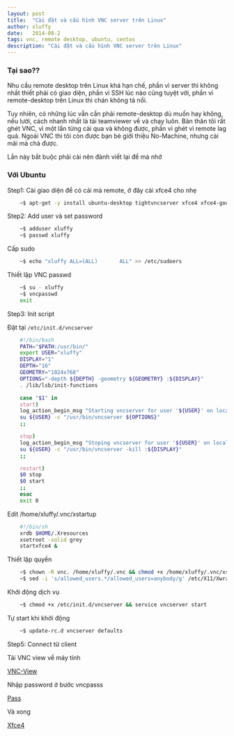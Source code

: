 ```yaml
---
layout: post
title:  "Cài đặt và cấu hình VNC server trên Linux"
author: xluffy
date:   2014-08-2
tags: vnc, remote desktop, ubuntu, centos
description: "Cài đặt và cấu hình VNC server trên Linux"
---
```


### Tại sao??

Nhu cầu remote desktop trên Linux khá hạn chế, phần vì server thì không nhất thiết phải có giao diện,
phần vì SSH lúc nào cũng tuyệt vời, phần vì remote-desktop trên Linux thì chán không tả nổi.

Tuy nhiên, có những lúc vẫn cần phải remote-desktop dù muốn hay không, nếu lười, cách nhanh nhất là tải
teamviewer về và chạy luôn. Bản thân tôi rất ghét VNC, vì một lần từng cài qua và không được, phần vì ghét
vì remote lag quá. Ngoài VNC thì tôi còn được bạn bè giới thiệu No-Machine, nhưng cài mãi mà chả được.

Lần này bắt buộc phải cài nên đành viết lại để mà nhớ

### Với Ubuntu

Step1: Cài giao diện để có cái mà remote, ở đây cài xfce4 cho nhẹ

```bash
	~$ apt-get -y install ubuntu-desktop tightvncserver xfce4 xfce4-goodies
```

Step2: Add user và set password

```bash
	~$ adduser xluffy
	~$ passwd xluffy
```

Cấp sudo

```bash
	~$ echo "xluffy ALL=(ALL)       ALL" >> /etc/sudoers
```

Thiết lập VNC passwd

```bash
	~$ su - xluffy
	~$ vncpasswd
	exit
```

Step3: Init script

Đặt tại `/etc/init.d/vncserver`

```bash
	#!/bin/bash
	PATH="$PATH:/usr/bin/"
	export USER="xluffy"
	DISPLAY="1"
	DEPTH="16"
	GEOMETRY="1024x768"
	OPTIONS="-depth ${DEPTH} -geometry ${GEOMETRY} :${DISPLAY}"
	. /lib/lsb/init-functions

	case "$1" in
	start)
	log_action_begin_msg "Starting vncserver for user '${USER}' on localhost:${DISPLAY}"
	su ${USER} -c "/usr/bin/vncserver ${OPTIONS}"
	;;

	stop)
	log_action_begin_msg "Stoping vncserver for user '${USER}' on localhost:${DISPLAY}"
	su ${USER} -c "/usr/bin/vncserver -kill :${DISPLAY}"
	;;

	restart)
	$0 stop
	$0 start
	;;
	esac
	exit 0
```

Edit /home/xluffy/.vnc/xstartup 

```bash
	#!/bin/sh
	xrdb $HOME/.Xresources
	xsetroot -solid grey
	startxfce4 &
```

Thiết lập quyền

```bash
	~$ chown -R vnc. /home/xluffy/.vnc && chmod +x /home/xluffy/.vnc/xstartup
	~$ sed -i 's/allowed_users.*/allowed_users=anybody/g' /etc/X11/Xwrapper.config
```

Khởi động dịch vụ

```bash
	~$ chmod +x /etc/init.d/vncserver && service vncserver start
```

Tự start khi khởi động

```bash
	~$ update-rc.d vncserver defaults
```

Step5: Connect từ client

Tải VNC view về máy tính 

[VNC-View](http://i.imgur.com/IJPrWR7.png)

Nhập password ở bước vncpasss

[Pass](http://i.imgur.com/UVGhCxv)

Và xong

[Xfce4](http://i.imgur.com/nMertRl)








